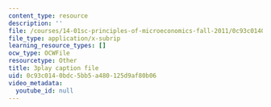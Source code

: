```yaml
---
content_type: resource
description: ''
file: /courses/14-01sc-principles-of-microeconomics-fall-2011/0c93c0140bdc5bb5a480125d9af80b06_TIWE0DaOlzU.vtt
file_type: application/x-subrip
learning_resource_types: []
ocw_type: OCWFile
resourcetype: Other
title: 3play caption file
uid: 0c93c014-0bdc-5bb5-a480-125d9af80b06
video_metadata:
  youtube_id: null
---
```

